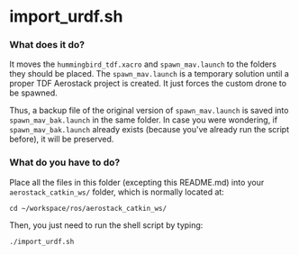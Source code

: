 # import_urdf.sh

### What does it do?
It moves the ```hummingbird_tdf.xacro``` and ```spawn_mav.launch``` to the folders they should be placed.
The ```spawn_mav.launch``` is a temporary solution until a proper TDF Aerostack project is created. It just forces the custom drone to be spawned.

Thus, a backup file of the original version of ```spawn_mav.launch``` is saved into ```spawn_mav_bak.launch``` in the same folder. In case you were wondering, if ```spawn_mav_bak.launch``` already exists (because you've already run the script before), it will be preserved.

### What do you have to do?
Place all the files in this folder (excepting this README.md) into your ```aerostack_catkin_ws/``` folder, which is normally located at:
```
cd ~/workspace/ros/aerostack_catkin_ws/
```

Then, you just need to run the shell script by typing:
```
./import_urdf.sh
```
